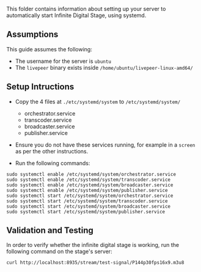 This folder contains information about setting up your server to automatically start Infinite Digital Stage, using systemd.

## Assumptions

This guide assumes the following:

- The username for the server is `ubuntu`
- The `livepeer` binary exists inside `/home/ubuntu/livepeer-linux-amd64/`

## Setup Intructions

- Copy the 4 files at `./etc/systemd/system` to `/etc/systemd/system/`
  - orchestrator.service
  - transcoder.service
  - broadcaster.service
  - publisher.service

- Ensure you do not have these services running, for example in a `screen` as per the other instructions.

- Run the following commands:
```
sudo systemctl enable /etc/systemd/system/orchestrator.service
sudo systemctl enable /etc/systemd/system/transcoder.service
sudo systemctl enable /etc/systemd/system/broadcaster.service
sudo systemctl enable /etc/systemd/system/publisher.service
sudo systemctl start /etc/systemd/system/orchestrator.service
sudo systemctl start /etc/systemd/system/transcoder.service
sudo systemctl start /etc/systemd/system/broadcaster.service
sudo systemctl start /etc/systemd/system/publisher.service
```

## Validation and Testing

In order to verify whether the infinite digital stage is working, run the following command on the stage's server:
```
curl http://localhost:8935/stream/test-signal/P144p30fps16x9.m3u8
```
